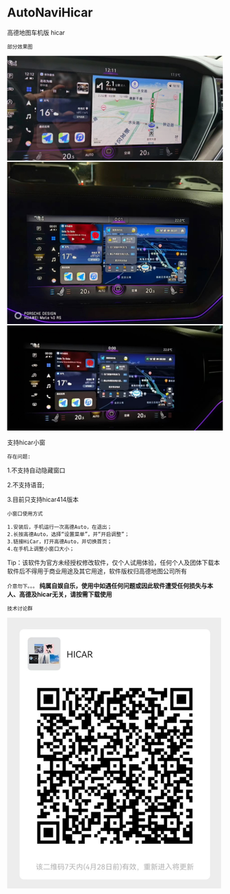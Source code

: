 # AutoNaviHicar
高德地图车机版 hicar

`部分效果图`

![1.jpg](images/1.jpg)
![2.jpg](images/2.jpg)
![3.jpg](images/3.jpg)

支持hicar小窗

`存在问题:`

1.不支持自动隐藏窗口

2.不支持语音;

3.目前只支持hicar414版本

`小窗口使用方式`

    1.安装后，手机运行一次高德Auto，在退出；
    2.长按高德Auto，选择“设置菜单”，并“开启调整”；
    3.链接HiCar，打开高德Auto，并切换首页；
    4.在手机上调整小窗口大小；

Tip：该软件为官方未经授权修改软件，仅个人试用体验，任何个人及团体下载本软件后不得用于商业用途及其它用途，软件版权归高德地图公司所有

`介意勿下。。。`
__纯属自娱自乐，使用中如遇任何问题或因此软件遭受任何损失与本人、高德及hicar无关，请按需下载使用__



`技术讨论群`

<img src="images/wx.jpg" alt="Cover" width="500"/>
